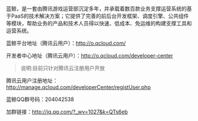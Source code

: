 蓝鲸，是一套由腾讯游戏运营部沉淀多年，并承载着数百款业务支撑运营系统的基于PaaS的技术解决方案；它提供了完善的前后台开发框架、调度引擎、公共组件等模块，帮助业务的产品和技术人员得以快速、低成本、免运维的构建支撑工具和运营系统。


蓝鲸平台地址（腾讯云用户）：http://o.qcloud.com/ 

开发者中心地址（腾讯云用户）：http://o.qcloud.com/developer-center

>说明:目前只针对腾讯云注册用户开放

腾讯云用户注册地址：http://manage.qcloud.com/developerCenter/registUser.php

蓝鲸QQ群号码：204042538

加群链接：http://jq.qq.com/?_wv=1027&k=QTs6eb